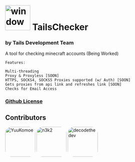 # <img alt="window" width="80px" src="https://raw.githubusercontent.com/YuuKomoe/TailsChecker/main/utils/TCIcon.png"> <a /> <a style="top: 20px">TailsChecker</a>
### by Tails Development Team

A tool for checking minecraft accounts (Being Worked)

```
Features:

Multi-threading
Proxy & Proxyless [SOON]
HTTPS, SOCKS4, SOCKS5 Proxies supported (w/ Auth) [SOON]
Gets proxies from api link and refreshes link [SOON]
Checks for Email Access
```
### [Github License](https://github.com/nefercarrots/tailschecker/blob/main/LICENSE.md)

## Contributors
[<img alt="YuuKomoe" src="https://github.com/yuukomoe.png?size=128" width="96px" style="border-radius:20px">](https://github.com/YuuKomoe)
[<img alt="n3k2" src="https://github.com/n3k2.png?size=128" width="96px" style="border-radius:20px;">](https://github.com/n3k2)
[<img alt="decodethedev" src="https://github.com/decodethedev.png?size=128" width="96px" style="border-radius:20px;">](https://github.com/decodethedev)
